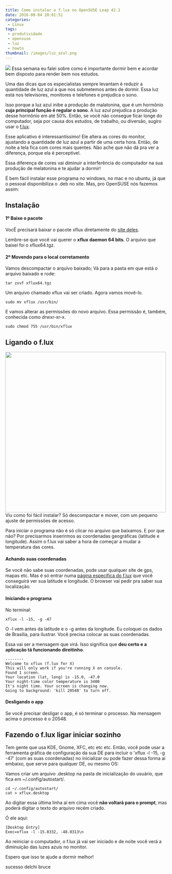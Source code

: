 ```yaml
---
title: Como instalar o f.lux no OpenSUSE Leap 42.1
date: 2016-08-04 20:01:51
categories:
 - Linux
tags:
 - produtividade
 - opensuse
 - luz
 - howto
thumbnail: /images/luz_azul.png
---
```


![](/images/luz_azul.png)
Essa semana eu falei sobre como é importante dormir bem e acordar bem disposto para render bem nos estudos.

Uma das dicas que os especialistas sempre levantam é reduzir a quantidade de luz azul a que nos submetemos antes de dormir. Essa luz está nos televisores, monitores e telefones e prejudica o sono.

<!-- more -->

Isso porque a luz azul inibe a produção de malatonina, que é um hormônio **cuja principal função é regular o sono**. A luz azul prejudica a produção desse hormônio em até 50%. Então, se você não consegue ficar longe do computador, seja por causa dos estudos, de trabalho, ou diversão, sugiro usar o [f.lux](https://justgetflux.com).

Esse aplicativo é interessantíssimo! Ele altera as cores do monitor, ajustando a quantidade de luz azul a partir de uma certa hora. Então, de noite a tela fica com cores mais quentes. Não ache que não dá pra ver a diferença, porque ela é perceptível.

Essa diferença de cores vai diminuir a interferência do computador na sua produção de melatonina e te ajudar a dormir!

É bem fácil instalar esse programa no windows, no mac e no ubuntu, já que o pessoal disponibiliza o .deb no site. Mas, pro OpenSUSE nós fazemos assim:

## Instalação

#### 1º Baixe o pacote
VocÊ precisará baixar o pacote xflux diretamente do [site deles](https://justgetflux.com/linux.html).

Lembre-se que você vai querer o **xflux daemon 64 bits**. O arquivo que baixei foi o xflux64.tgz.


#### 2º Movendo para o local corretamento
Vamos descompactar o arquivo baixado;
Vá para a pasta em que está o arquivo baixado e rode:

```
tar zxvf xflux64.tgz
```
Um arquivo chamado xflux vai ser criado. Agora vamos movê-lo.

```
sudo mv xflux /usr/bin/
```
E vamos alterar as permissões do novo arquivo. Essa permissão é, também, conhecida como drwxr-xr-x.
```
sudo chmod 755 /usr/bin/xflux
```
## Ligando o f.lux
<div style="float: center">
<img src="/images/logos/f.lux.png" width="500" margin-right:="30px">
</div>
Viu como foi fácil instalar? Só descompactar e mover, com um pequeno ajuste de permissões de acesso.

Para iniciar o programa não é só clicar no arquivo que baixamos. E por que não? Por precisarmos inserirmos as coordenadas geográficas (latitude e longitude). Assim o f.lux vai saber a hora de começar a mudar a temperatura das cores.


#### Achando suas coordenadas
Se você não sabe suas coordenadas, pode usar qualquer site de gps, mapas etc. Mas é só entrar numa [página específica do f.lux](https://justgetflux.com/map.html) que você conseguirá ver sua latitude e longitude. O browser vai pedir pra saber sua localização.

#### Iniciando o programa
No terminal:
```
xflux -l -15, -g -47
```
O -l vem antes da latitude e o -g antes da longitude. Eu coloquei os dados de Brasília, para ilustrar. Você precisa colocar as suas coordenadas.

Essa vai ser a mensagem que virá. Isso significa que **deu certo e a aplicação tá funcionando direitinho**.
```
--------
Welcome to xflux (f.lux for X)
This will only work if you're running X on console.
Found 1 screen.
Your location (lat, long) is -15.0, -47.0
Your night-time color temperature is 3400
It's night time. Your screen is changing now.
Going to background: 'kill 20548' to turn off.
```

#### Desligando o app
Se você precisar desligar o app, é só terminar o processo. Na mensagem acima o processo é o 20548.

## Fazendo o f.lux ligar iniciar sozinho

Tem gente que usa KDE, Gnome, XFC, etc etc etc. Então, você pode usar a ferramenta gráfica de configuração da sua DE para incluir o 'xflux -l -15, -g -47' (com as suas coordenadas) no inicializar ou pode fazer dessa forma aí embaixo, que serve para qualquer DE, ou mesmo OS:

Vamos criar um arquivo .desktop na pasta de inicialização do usuário, que fica em ~/.config/autostart/.

```
cd ~/.config/autostart/
cat > xflux.desktop
```

Ao digitar essa última linha aí em cima você **não voltará para o prompt**, mas poderá digitar o texto do arquivo recém criado.

Ó ele aqui:

```
[Desktop Entry]
Exec=xflux -l -15.8332, -48.0313\n
```
Ao reiniciar o computador, o f.lux já vai ser iniciado e de noite você verá a diminuição das luzes azuis no monitor.

Espero que isso te ajude a dormir melhor!

sucesso
delchi bruce
